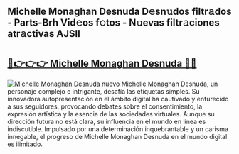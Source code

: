 ## Michelle Monaghan Desnuda D𝚎sn𝚞dos filtr𝚊dos - Parts-Brh Vid𝚎os f𝚘tos - N𝚞evas filtr𝚊ciones atr𝚊ctivas AJSlI

# <h2><a href="http://mbczyu.tromn.icu/?c=Michelle+Monaghan+Desnuda">🔗👉👉👉 Michelle Monaghan Desnuda 🔗🔗</a></h2>

[![Michelle Monaghan Desnuda nuevo](https://i.imgur.com/pEAQMta.gif)](http://mbczyu.tromn.icu/?c=Michelle+Monaghan+Desnuda)
Michelle Monaghan Desnuda, un personaje complejo e intrigante, desafía las etiquetas simples. Su innovadora autopresentación en el ámbito digital ha cautivado y enfurecido a sus seguidores, provocando debates sobre el consentimiento, la expresión artística y la esencia de las sociedades virtuales. Aunque su dirección futura no está clara, su influencia en el mundo en línea es indiscutible. Impulsado por una determinación inquebrantable y un carisma innegable, el progreso de Michelle Monaghan Desnuda en el mundo digital es ilimitado.
